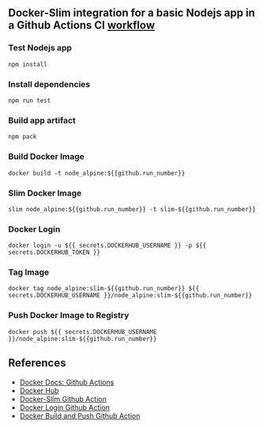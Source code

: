## Docker-Slim integration for a basic Nodejs app in a Github Actions CI [workflow](https://github.com/TomiwaAribisala-git/slim/blob/slim-ci_cd_integration/.github/workflows/node_alpine.yml)

### Test Nodejs app 
```
npm install
```
### Install dependencies 
```
npm run test 
```
### Build app artifact   
```
npm pack
``` 
### Build Docker Image
```
docker build -t node_alpine:${{github.run_number}}
```
### Slim Docker Image
```
slim node_alpine:${{github.run_number}} -t slim-${{github.run_number}}
```
### Docker Login
```
docker login -u ${{ secrets.DOCKERHUB_USERNAME }} -p ${{ secrets.DOCKERHUB_TOKEN }}
```
### Tag Image
```
docker tag node_alpine:slim-${{github.run_number}} ${{ secrets.DOCKERHUB_USERNAME }}/node_alpine:slim-${{github.run_number}}
```
### Push Docker Image to Registry
```
docker push ${{ secrets.DOCKERHUB_USERNAME }}/node_alpine:slim-${{github.run_number}} 
```

## References
- [Docker Docs: Github Actions](https://docs.docker.com/build/ci/github-actions/)
- [Docker Hub](https://hub.docker.com/)
- [Docker-Slim Github Action](https://github.com/marketplace/actions/docker-slim-github-action)
- [Docker Login Github Action](https://github.com/docker/login-action)
- [Docker Build and Push Github Action](https://github.com/docker/build-push-action)